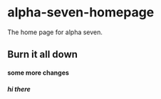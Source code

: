 # alpha-seven-homepage

The home page for alpha seven.

## Burn it all down

#### some more changes

##### hi there
